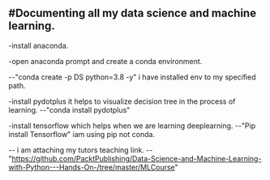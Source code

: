 #Documenting all my data science and machine learning.
-------------------------------------------------------------------------------------------------------------------------
-install anaconda.

-open anaconda prompt and create a conda environment.

--"conda create -p DS python=3.8 -y" i have installed env to my specified path.

-install pydotplus it helps to visualize decision tree in the process of learning.
--"conda install pydotplus"

-install tensorflow which helps when we are learning deeplearning.
--"Pip install Tensorflow" iam using pip not conda.

-- i am attaching my tutors teaching link.
--"https://github.com/PacktPublishing/Data-Science-and-Machine-Learning-with-Python---Hands-On-/tree/master/MLCourse"



